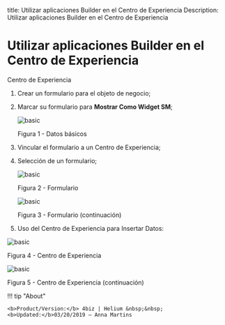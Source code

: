 title: Utilizar aplicaciones Builder en el Centro de Experiencia
Description: Utilizar aplicaciones Builder en el Centro de Experiencia
# Utilizar aplicaciones Builder en el Centro de Experiencia

Centro de Experiencia

1.  Crear un formulario para el objeto de negocio;

2.  Marcar su formulario para **Mostrar Como Widget SM**;

    ![basic](images/builder-sm-5.jpg)

    Figura 1 - Datos básicos

3.  Vincular el formulario a un Centro de Experiencia;

4.  Selección de un formulario;

    ![basic](images/builder-sm-7.png)

    Figura 2 - Formulario

    ![basic](images/builder-sm-8.png)

    Figura 3 - Formulario (continuación)

5.  Uso del Centro de Experiencia para Insertar Datos:

![basic](images/builder-sm-9.png)

Figura 4 - Centro de Experiencia


![basic](images/builder-sm-10.png)

Figura 5 - Centro de Experiencia (continuación)



!!! tip "About"

    <b>Product/Version:</b> 4biz | Helium &nbsp;&nbsp;
    <b>Updated:</b>03/20/2019 – Anna Martins

